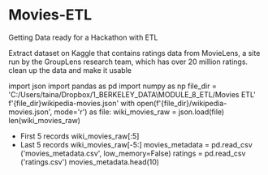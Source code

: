 # Movies-ETL
Getting Data ready for a Hackathon with ETL

Extract dataset on Kaggle that contains ratings data from MovieLens, a site run by the GroupLens research team, which has over 20 million ratings.
clean up the data and make it usable

  import json
  import pandas as pd
  import numpy as np
  file_dir = 'C:/Users/taina/Dropbox/1_BERKELEY_DATA\MODULE_8_ETL/Movies ETL'
  f'{file_dir}wikipedia-movies.json'
  with open(f'{file_dir}/wikipedia-movies.json', mode='r') as file:
    wiki_movies_raw = json.load(file)
    len(wiki_movies_raw)
  - First 5 records
  wiki_movies_raw[:5]
  - Last 5 records
  wiki_movies_raw[-5:]
  movies_metadata = pd.read_csv ('movies_metadata.csv', low_memory=False)
  ratings = pd.read_csv ('ratings.csv')
  movies_metadata.head(10)
